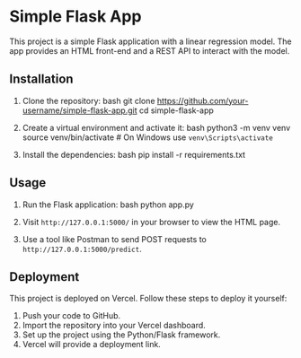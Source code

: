 # Simple Flask App

This project is a simple Flask application with a linear regression model. The app provides an HTML front-end and a REST API to interact with the model.

## Installation

1. Clone the repository:
    bash
    git clone https://github.com/your-username/simple-flask-app.git
    cd simple-flask-app
    
2. Create a virtual environment and activate it:
    bash
    python3 -m venv venv
    source venv/bin/activate  # On Windows use `venv\Scripts\activate`
    
3. Install the dependencies:
    bash
    pip install -r requirements.txt
    

## Usage

1. Run the Flask application:
    bash
    python app.py
    
2. Visit `http://127.0.0.1:5000/` in your browser to view the HTML page.
3. Use a tool like Postman to send POST requests to `http://127.0.0.1:5000/predict`.

## Deployment

This project is deployed on Vercel. Follow these steps to deploy it yourself:

1. Push your code to GitHub.
2. Import the repository into your Vercel dashboard.
3. Set up the project using the Python/Flask framework.
4. Vercel will provide a deployment link.


